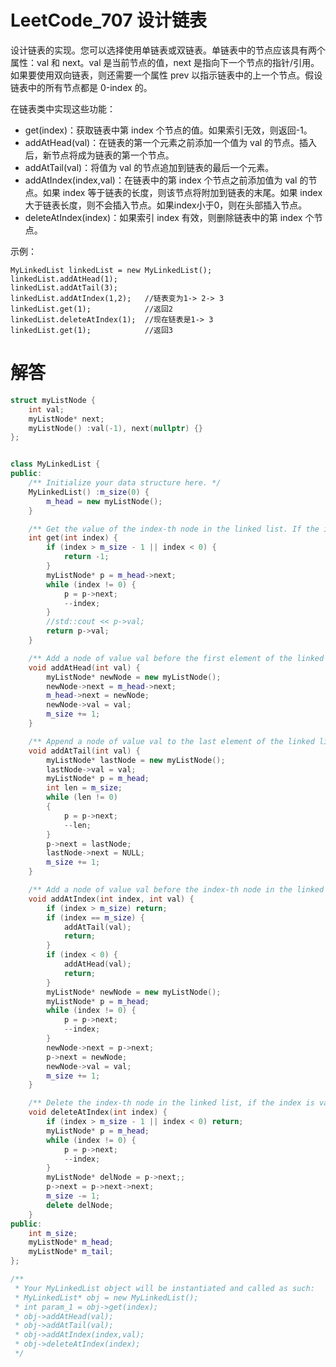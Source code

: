 # LeetCode_707 设计链表

设计链表的实现。您可以选择使用单链表或双链表。单链表中的节点应该具有两个属性：val 和 next。val 是当前节点的值，next 是指向下一个节点的指针/引用。如果要使用双向链表，则还需要一个属性 prev 以指示链表中的上一个节点。假设链表中的所有节点都是 0-index 的。

在链表类中实现这些功能：

* get(index)：获取链表中第 index 个节点的值。如果索引无效，则返回-1。
* addAtHead(val)：在链表的第一个元素之前添加一个值为 val 的节点。插入后，新节点将成为链表的第一个节点。
* addAtTail(val)：将值为 val 的节点追加到链表的最后一个元素。
* addAtIndex(index,val)：在链表中的第 index 个节点之前添加值为 val  的节点。如果 index 等于链表的长度，则该节点将附加到链表的末尾。如果 index 大于链表长度，则不会插入节点。如果index小于0，则在头部插入节点。
* deleteAtIndex(index)：如果索引 index 有效，则删除链表中的第 index 个节点。


示例：
```
MyLinkedList linkedList = new MyLinkedList();
linkedList.addAtHead(1);
linkedList.addAtTail(3);
linkedList.addAtIndex(1,2);   //链表变为1-> 2-> 3
linkedList.get(1);            //返回2
linkedList.deleteAtIndex(1);  //现在链表是1-> 3
linkedList.get(1);            //返回3
```

# 解答

```C++
struct myListNode {
	int val;
	myListNode* next;
	myListNode() :val(-1), next(nullptr) {}
};


class MyLinkedList {
public:
	/** Initialize your data structure here. */
	MyLinkedList() :m_size(0) {
		m_head = new myListNode();
	}

	/** Get the value of the index-th node in the linked list. If the index is invalid, return -1. */
	int get(int index) {
		if (index > m_size - 1 || index < 0) {
			return -1;
		}
		myListNode* p = m_head->next;
		while (index != 0) {
			p = p->next;
			--index;
		}
		//std::cout << p->val;
		return p->val;
	}

	/** Add a node of value val before the first element of the linked list. After the insertion, the new node will be the first node of the linked list. */
	void addAtHead(int val) {
		myListNode* newNode = new myListNode();
		newNode->next = m_head->next;
		m_head->next = newNode;
		newNode->val = val;
		m_size += 1;
	}

	/** Append a node of value val to the last element of the linked list. */
	void addAtTail(int val) {
		myListNode* lastNode = new myListNode();
		lastNode->val = val;
		myListNode* p = m_head;
		int len = m_size;
		while (len != 0)
		{
			p = p->next;
			--len;
		}
		p->next = lastNode;
		lastNode->next = NULL;
		m_size += 1;
	}

	/** Add a node of value val before the index-th node in the linked list. If index equals to the length of linked list, the node will be appended to the end of linked list. If index is greater than the length, the node will not be inserted. */
	void addAtIndex(int index, int val) {
		if (index > m_size) return;
		if (index == m_size) {
			addAtTail(val);
			return;
		}
		if (index < 0) {
			addAtHead(val);
			return;
		}
		myListNode* newNode = new myListNode();
		myListNode* p = m_head;
		while (index != 0) {
			p = p->next;
			--index;
		}
		newNode->next = p->next;
		p->next = newNode;
		newNode->val = val;
		m_size += 1;
	}

	/** Delete the index-th node in the linked list, if the index is valid. */
	void deleteAtIndex(int index) {
		if (index > m_size - 1 || index < 0) return;
		myListNode* p = m_head;
		while (index != 0) {
			p = p->next;
			--index;
		}
		myListNode* delNode = p->next;;
		p->next = p->next->next;
		m_size -= 1;
		delete delNode;
	}
public:
	int m_size;
	myListNode* m_head;
	myListNode* m_tail;
};

/**
 * Your MyLinkedList object will be instantiated and called as such:
 * MyLinkedList* obj = new MyLinkedList();
 * int param_1 = obj->get(index);
 * obj->addAtHead(val);
 * obj->addAtTail(val);
 * obj->addAtIndex(index,val);
 * obj->deleteAtIndex(index);
 */
```